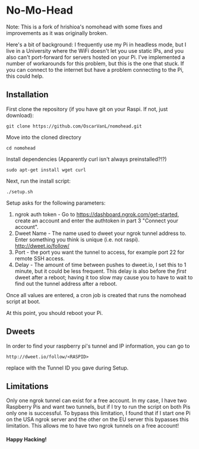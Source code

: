 # No-Mo-Head

Note: This is a fork of hrishioa's nomohead with some fixes and improvements as it was originally broken.

Here's a bit of background: I frequently use my Pi in headless mode, but I live in a University where the WiFi doesn't let you use static IPs, and you also can't port-forward for servers hosted on your Pi. I've implemented a number of workarounds for this problem, but this is the one that stuck. If you can connect to the internet but have a problem connecting to the Pi, this could help.

## Installation

First clone the repository (if you have git on your Raspi. If not, just download):
```
git clone https://github.com/OscarVanL/nomohead.git
```
Move into the cloned directory
```
cd nomohead
```
Install dependencies (Apparently curl isn't always preinstalled?!?)
```
sudo apt-get install wget curl
```
Next, run the install script:
```
./setup.sh
```

Setup asks for the following parameters:
1. ngrok auth token - Go to https://dashboard.ngrok.com/get-started, create an account and enter the authtoken in part 3 "Connect your account".
2. Dweet Name - The name used to dweet your ngrok tunnel address to. Enter something you think is unique (i.e. not raspi). http://dweet.io/follow/<THIS NAME HERE>
3. Port - the port you want the tunnel to access, for example port 22 for remote SSH access.
4. Delay - The amount of time between pushes to dweet.io, I set this to 1 minute, but it could be less frequent. This delay is also before the *first* dweet after a reboot; having it too slow may cause you to have to wait to find out the tunnel address after a reboot.

Once all values are entered, a cron job is created that runs the nomohead script at boot.

At this point, you should reboot your Pi.

## Dweets

In order to find your raspberry pi's tunnel and IP information, you can go to 
```
http://dweet.io/follow/<RASPID>
```
replace <RASPID> with the Tunnel ID you gave during Setup. 

## Limitations
Only one ngrok tunnel can exist for a free account. In my case, I have two Raspberry Pis and want two tunnels, but if I try to run the script on both Pis only one is successful.
To bypass this limitation, I found that if I start one Pi on the USA ngrok server and the other on the EU server this bypasses this limitation.
This allows me to have two ngrok tunnels on a free account!

#### Happy Hacking!
